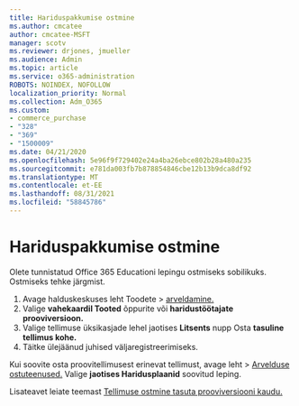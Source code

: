 ```yaml
---
title: Hariduspakkumise ostmine
ms.author: cmcatee
author: cmcatee-MSFT
manager: scotv
ms.reviewer: drjones, jmueller
ms.audience: Admin
ms.topic: article
ms.service: o365-administration
ROBOTS: NOINDEX, NOFOLLOW
localization_priority: Normal
ms.collection: Adm_O365
ms.custom:
- commerce_purchase
- "328"
- "369"
- "1500009"
ms.date: 04/21/2020
ms.openlocfilehash: 5e96f9f729402e24a4ba26ebce802b28a480a235
ms.sourcegitcommit: e781da003fb7b878854846cbe12b13b9dca8df92
ms.translationtype: MT
ms.contentlocale: et-EE
ms.lasthandoff: 08/31/2021
ms.locfileid: "58845786"
---
```

# <a name="how-to-purchase-an-education-offer"></a>Hariduspakkumise ostmine

Olete tunnistatud Office 365 Educationi lepingu ostmiseks sobilikuks. Ostmiseks tehke järgmist.
  
1. Avage halduskeskuses leht  Toodete \> [arveldamine.](https://go.microsoft.com/fwlink/p/?linkid=842054)
2. Valige **vahekaardil Tooted** õppurite või **haridustöötajate prooviversioon.**
3. Valige tellimuse üksikasjade lehel jaotises **Litsents** nupp Osta **tasuline tellimus kohe.**
4. Täitke ülejäänud juhised väljaregistreerimiseks.

Kui soovite osta proovitellimusest erinevat tellimust,  avage leht \> [Arvelduse ostuteenused.](https://go.microsoft.com/fwlink/p/?linkid=868433) Valige **jaotises Haridusplaanid** soovitud leping.

Lisateavet leiate teemast [Tellimuse ostmine tasuta prooviversiooni kaudu.](https://docs.microsoft.com/microsoft-365/commerce/try-or-buy-microsoft-365#buy-a-subscription-from-your-free-trial)